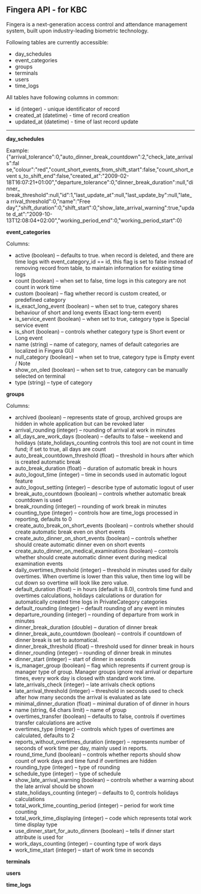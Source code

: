 Fingera API - for KBC
---------------------

Fingera is a next-generation access control and attendance management system, built upon industry-leading biometric technology.

Following tables are currently accessible:
* day_schedules
* event_categories
* groups
* terminals
* users
* time_logs

All tables have following columns in common:
* id (integer) - unique identificator of record
* created_at (datetime) - time of record creation
* updated_at (datetime) - time of last record update

------------------------
**day_schedules**

Example:
{"arrival_tolerance":0,"auto_dinner_break_countdown":2,"check_late_arrivals":fal
se,"colour":"red","count_short_events_from_shift_start":false,"count_short_event
s_to_shift_end":false,"created_at":"2009-02-
18T16:07:21+01:00","departure_tolerance":0,"dinner_break_duration":null,"dinner_
break_threshold":null,"id":1,"last_update_at":null,"last_update_by":null,"late_a
rrival_threshold":0,"name":"Free
day","shift_duration":0,"shift_start":0,"show_late_arrival_warning":true,"update
d_at":"2009-10-
13T12:08:04+02:00","working_period_end":0,"working_period_start":0}

**event_categories**

Columns:
* active (boolean) – defaults to true. when record is deleted, and there are time logs with
event_category_id == id, this flag is set to false instead of removing record from table, to
maintain information for existing time logs
* count (boolean) – when set to false, time logs in this category are not count in work time
* custom (boolean) – flag whether record is custom created, or predefined category
* is_exact_long_event (boolean) – when set to true, category shares behaviour of short and
long events (Exact long-term event)
* is_service_event (boolean) – when set to true, category type is Special service event
* is_short (boolean) – controls whether category type is Short event or Long event
* name (string) – name of category, names of default categories are localized in Fingera GUI
* null_category (boolean) – when set to true, category type is Empty event / Note
* show_on_oled (boolean) – when set to true, category can be manually selected on terminal
* type (string) – type of category

**groups**

Columns:
* archived (boolean) – represents state of group, archived groups are hidden in whole
application but can be revoked later
* arrival_rounding (integer) – rounding of arrival at work in minutes
* all_days_are_work_days (boolean) – defaults to false – weekend and holidays
(state_holidays_counting controls this too) are not count in time fund; if set to true, all days
are count
* auto_break_countdown_threshold (float) – threshold in hours after which is created
automatic break
* auto_break_duration (float) – duration of automatic break in hours
* auto_logout_time (integer) – time in seconds used in automatic logout feature
* auto_logout_setting (integer) – describe type of automatic logout of user
* break_auto_countdown (boolean) – controls whether automatic break countdown is used
* break_rounding (integer) – rounding of work break in minutes
* counting_type (integer) – controls how are time_logs processed in reporting, defaults to 0
* create_auto_break_on_short_events (boolean) – controls whether should create automatic
break even on short events
* create_auto_dinner_on_short_events (boolean) – controls whether should create
automatic dinner even on short events
* create_auto_dinner_on_medical_examinations (boolean) – controls whether should
create automatic dinner event during medical examination events
* daily_overtimes_threshold (integer) – threshold in minutes used for daily overtimes. When
overtime is lower than this value, then time log will be cut down so overtime will look like
zero value.
* default_duration (float) – in hours (default is 8.0), controls time fund and overtimes
calculations, holidays calculations or duration for automatically created time logs in
PrivateCategory categories
* default_rounding (integer) – default rounding of any event in minutes
* departure_rounding (integer) – rounding of departure from work in minutes
* dinner_break_duration (double) – duration of dinner break
* dinner_break_auto_countdown (boolean) – controls if countdown of dinner break is set to
automatical.
* dinner_break_threshold (float) – threshold used for dinner break in hours
* dinner_rounding (integer) – rounding of dinner break in minutes
* dinner_start (integer) – start of dinner in seconds
* is_manager_group (boolean) – flag which represents if current group is manager type of
group. Manager groups ignore real arrival or departure times, every work day is closed with
standard work time.
* late_arrivals_check (integer) – late arrivals check options
* late_arrival_threshold (integer) – threshold in seconds used to check after how many
seconds the arrival is evaluated as late
* minimal_dinner_duration (float) – minimal duration of of dinner in hours
* name (string, 64 chars limit) – name of group
* overtimes_transfer (boolean) – defaults to false, controls if overtimes transfer calculations
are active
* overtimes_type (integer) – controls which types of overtimes are calculated, defaults to 2
* reports_without_overtimes_duration (integer) – represents number of seconds of work
time per day, mainly used in reports.
* round_time_fund (boolean) – controls whether reports should show count of work days
and time fund if overtimes are hidden
* rounding_type (integer) – type of rounding
* schedule_type (integer) – type of schedule
* show_late_arrival_warning (boolean) – controls whether a warning about the late arrival
should be shown
* state_holidays_counting (integer) – defaults to 0, controls holidays calculations
* total_work_time_counting_period (integer) – period for work time counting
* total_work_time_displaying (integer) – code which represents total work time display type
* use_dinner_start_for_auto_dinners (boolean) – tells if dinner start attribute is used for
* work_days_counting (integer) – counting type of work days
* work_time_start (integer) – start of work time in seconds

**terminals**

**users**

**time_logs**
